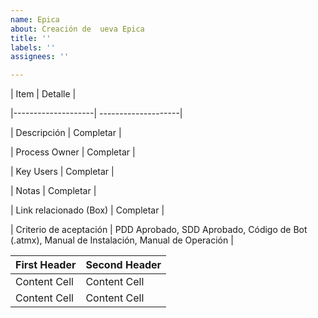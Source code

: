 ```yaml
---
name: Epica
about: Creación de  ueva Epica
title: ''
labels: ''
assignees: ''

---
```


| Item | Detalle |

|--------------------| --------------------|

| Descripción   | Completar   |

| Process Owner  | Completar  |

| Key Users  | Completar  |

| Notas | Completar   |

| Link relacionado (Box) | Completar   |

| Criterio de aceptación | PDD Aprobado, SDD Aprobado, Código de Bot (.atmx), Manual de Instalación, Manual de Operación   |

| First Header  | Second Header |
| ------------- | ------------- |
| Content Cell  | Content Cell  |
| Content Cell  | Content Cell  |
